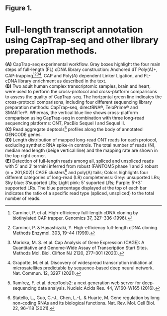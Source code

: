 ## Figure 1. 
# Full-length transcript annotation using CapTrap-seq and other library preparation methods. 
**(A)** CapTrap-seq experimental workflow. Gray boxes highlight the four main steps of full-length (FL) cDNA library construction: Anchored dT Poly(A)+, CAP-trapping[^23][^24][^25][^26], CAP and Poly(A) dependent Linker Ligation, and FL-cDNA library enrichment as described in the text. <br>
**(B)** Two adult human complex transcriptomic samples, brain and heart, were used to perform the cross-protocol and cross-platform comparisons to assess the quality of CapTrap-seq. The horizontal green line indicates the cross-protocol comparisons, including four different sequencing library preparation methods: CapTrap-seq, directRNA®, TeloPrime® and SMARTer®. Whereas, the vertical blue line shows cross-platform comparison using CapTrap-seq in combination with three long-read sequencing platforms: ONT, PacBio Sequel I and Sequel II. <br>
**(C)** Read aggregate deptools[^44] profiles along the body of annotated GENCODE genes. <br>
**(D)** Length distribution of mapped long-read ONT reads for each protocol, excluding synthetic RNA spike-in controls. The total number of reads (N), median read length (beige vertical line) and the mapping rate are shown in the top right corner. <br>
**(E)** Detection of full-length reads among all, spliced and unspliced reads with 5′ and 3′ termini inferred from robust (FANTOM5 phase 1 and 2 robust (n = 201,802)) CAGE clusters[^35] and poly(A) tails; Colors highlights four different categories of long-read (LR) completeness: Grey: unsuported LRs; Sky blue: 3’suported LRs; Light pink: 5’ suported LRs; Purple: 5’+3’ supported LRs. The blue percentage displayed at the top of each bar indicates the ratio of a specific read type (spliced, unspliced) to the total number of reads.

[^23]: Carninci, P. et al. High-efficiency full-length cDNA cloning by biotinylated CAP trapper. Genomics 37, 327–336 (1996).
[^24]: Carninci, P. & Hayashizaki, Y. High-efficiency full-length cDNA cloning. Methods Enzymol. 303, 19–44 (1999).
[^25]: Morioka, M. S. et al. Cap Analysis of Gene Expression (CAGE): A Quantitative and Genome-Wide Assay of Transcription Start Sites. Methods Mol. Biol. Clifton NJ 2120, 277–301 (2020).
[^26]: Grapotte, M. et al. Discovery of widespread transcription initiation at microsatellites predictable by sequence-based deep neural network. Nat. Commun. 12, 3297 (2021).
[^35]: Statello, L., Guo, C.-J., Chen, L.-L. & Huarte, M. Gene regulation by long non-coding RNAs and its biological functions. Nat. Rev. Mol. Cell Biol. 22, 96–118 (2021).
[^44]: Ramírez, F. et al. deepTools2: a next generation web server for deep-sequencing data analysis. Nucleic Acids Res. 44, W160–W165 (2016).

